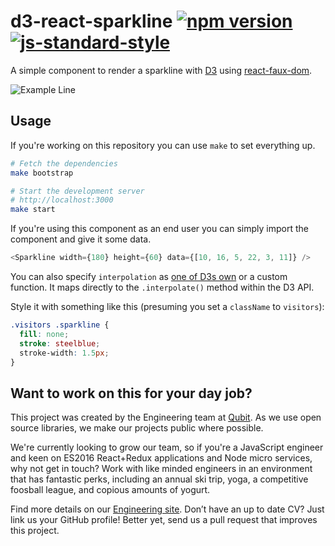 # d3-react-sparkline [![npm version](https://badge.fury.io/js/d3-react-sparkline.svg)](http://badge.fury.io/js/d3-react-sparkline) [![js-standard-style](https://img.shields.io/badge/code%20style-standard-brightgreen.svg?style=flat)](https://github.com/feross/standard)

A simple component to render a sparkline with [D3][] using [react-faux-dom][].

![Example Line](/../master/line.png?raw=true)

## Usage

If you're working on this repository you can use `make` to set everything up.

```bash
# Fetch the dependencies
make bootstrap

# Start the development server
# http://localhost:3000
make start
```

If you're using this component as an end user you can simply import the component and give it some data.

```javascript
<Sparkline width={180} height={60} data={[10, 16, 5, 22, 3, 11]} />
```

You can also specify `interpolation` as [one of D3s own][interpos] or a custom function. It maps directly to the `.interpolate()` method within the D3 API.

Style it with something like this (presuming you set a `className` to `visitors`):

```css
.visitors .sparkline {
  fill: none;
  stroke: steelblue;
  stroke-width: 1.5px;
}
```

## Want to work on this for your day job?

This project was created by the Engineering team at [Qubit][]. As we use open source libraries, we make our projects public where possible.

We're currently looking to grow our team, so if you're a JavaScript engineer and keen on ES2016 React+Redux applications and Node micro services, why not get in touch? Work with like minded engineers in an environment that has fantastic perks, including an annual ski trip, yoga, a competitive foosball league, and copious amounts of yogurt.

Find more details on our [Engineering site][eng]. Don’t have an up to date CV? Just link us your GitHub profile! Better yet, send us a pull request that improves this project.

[d3]: http://d3js.org/
[react-faux-dom]: https://github.com/Olical/react-faux-dom
[interpos]: http://bl.ocks.org/mbostock/4342190
[qubit]: http://www.qubit.com
[eng]: https://eng.qubit.com
